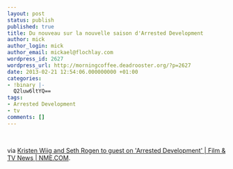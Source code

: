 ```yaml
---
layout: post
status: publish
published: true
title: Du nouveau sur la nouvelle saison d'Arrested Development
author: mick
author_login: mick
author_email: mickael@flochlay.com
wordpress_id: 2627
wordpress_url: http://morningcoffee.deadrooster.org/?p=2627
date: 2013-02-21 12:54:06.000000000 +01:00
categories:
- !binary |-
  Q2luw6ltYQ==
tags:
- Arrested Development
- tv
comments: []
---
```

&nbsp;

via <a href="http://www.nme.com/filmandtv/news/kristen-wiig-and-seth-rogen-to-guest-on-arrested-d/296485">Kristen Wiig and Seth Rogen to guest on 'Arrested Development' | Film &amp; TV News | NME.COM</a>.
